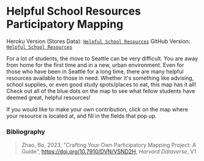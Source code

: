 # Helpful School Resources Participatory Mapping

Heroku Version (Stores Data): [`Helpful School Resources`](https://mhowes-participatory-map-c289b6995dca.herokuapp.com/)
GitHub Version: [`Helpful School Resources`](https://masonhowes.github.io/participatory-mapping/index.html)

For a lot of students, the move to Seattle can be very difficult. You are away from home for the first time and in a new, urban environment. Even for those who have been in Seattle for a long time, there are many helpful resources available to those in need. Whether it's something like advising, school supplies, or even good study spots/places to eat, this map has it all! Check out all of the blue dots on the map to see what fellow students have deemed great, helpful resources!

If you would like to make your own contribution, click on the map where your resource is located at, and fill in the fields that pop up.

### Bibliography
>Zhao, Bo, 2023, "Crafting Your Own Participatory Mapping Project: A Guide", https://doi.org/10.7910/DVN/VSND2H, *Harvard Dataverse*, V1
> 
